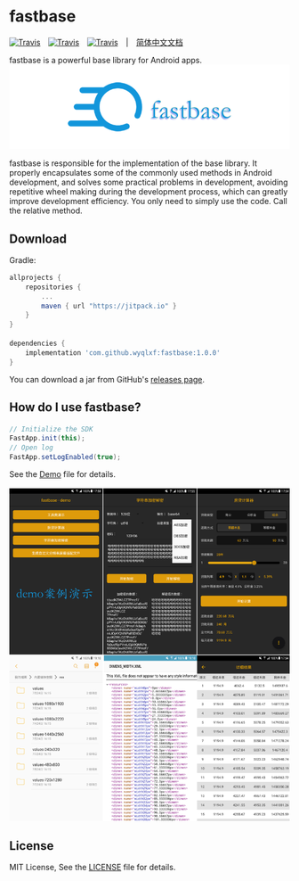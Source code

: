 # fastbase

[![Travis](https://img.shields.io/badge/miniSdk-14%2B-blue.svg)]()　[![Travis](https://img.shields.io/badge/author-wangyongqi-orange.svg)]()　[![Travis](https://img.shields.io/github/license/wyqlxf/fastbase.svg)](https://github.com/wyqlxf/fastbase/blob/master/LICENSE)　|　[简体中文文档](https://github.com/wyqlxf/fastbase/blob/master/README_CN.md)

fastbase is a powerful base library for Android apps.<br>
![image](https://github.com/wyqlxf/fastbase/blob/master/blob/master/image/fastbase_logo.png)
<br>

fastbase is responsible for the implementation of the base library. It properly encapsulates some of the commonly used methods in Android development, and solves some practical problems in development, avoiding repetitive wheel making during the development process, which can greatly improve development efficiency. You only need to simply use the code. Call the relative method.<br>

## Download
Gradle:

```groovy
allprojects {
    repositories {
        ...
        maven { url "https://jitpack.io" }
    }
}

dependencies {
    implementation 'com.github.wyqlxf:fastbase:1.0.0'
}
```

You can download a jar from GitHub's [releases page](https://github.com/wyqlxf/fastbase/releases).<br>

## How do I use fastbase?
```java
// Initialize the SDK
FastApp.init(this);
// Open log
FastApp.setLogEnabled(true);
```
See the [Demo](https://github.com/wyqlxf/fastbase/blob/master/app/src/main/java/com/wyq/fast/demo/MainActivity.java) file for details.<br>
<br>
![image](https://github.com/wyqlxf/fastbase/blob/master/blob/master/image/demo_shot.png)

## License
MIT License, See the [LICENSE](https://github.com/wyqlxf/fastbase/blob/master/LICENSE) file for details.<br>
